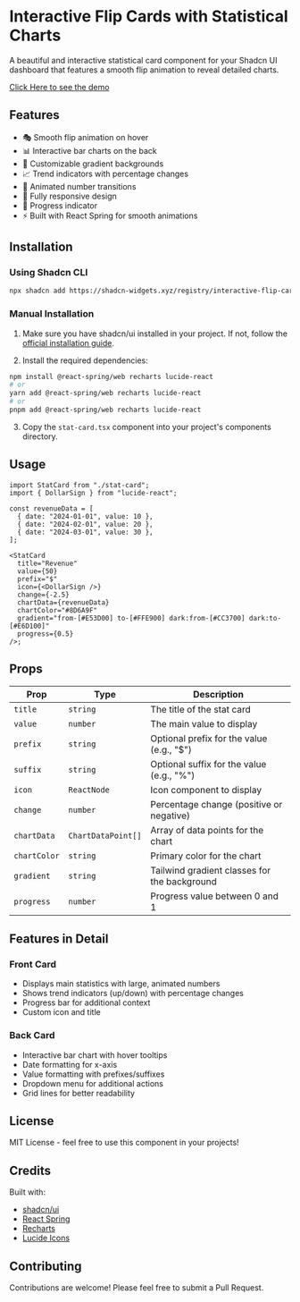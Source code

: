 # Interactive Flip Cards with Statistical Charts

A beautiful and interactive statistical card component for your Shadcn UI dashboard that features a smooth flip animation to reveal detailed charts.

[Click Here to see the demo](https://shadcn-widgets.xyz/widget/interactive-flip-cards-with-statistical-charts)

## Features

- 🎭 Smooth flip animation on hover
- 📊 Interactive bar charts on the back
- 🎨 Customizable gradient backgrounds
- 📈 Trend indicators with percentage changes
- 🔢 Animated number transitions
- 📱 Fully responsive design
- 🎯 Progress indicator
- ⚡ Built with React Spring for smooth animations

## Installation

### Using Shadcn CLI

```bash
npx shadcn add https://shadcn-widgets.xyz/registry/interactive-flip-cards-with-statistical-charts
```

### Manual Installation

1. Make sure you have shadcn/ui installed in your project. If not, follow the [official installation guide](https://ui.shadcn.com/docs/installation).

2. Install the required dependencies:

```bash
npm install @react-spring/web recharts lucide-react
# or
yarn add @react-spring/web recharts lucide-react
# or
pnpm add @react-spring/web recharts lucide-react
```

3. Copy the `stat-card.tsx` component into your project's components directory.

## Usage

```tsx
import StatCard from "./stat-card";
import { DollarSign } from "lucide-react";

const revenueData = [
  { date: "2024-01-01", value: 10 },
  { date: "2024-02-01", value: 20 },
  { date: "2024-03-01", value: 30 },
];

<StatCard
  title="Revenue"
  value={50}
  prefix="$"
  icon={<DollarSign />}
  change={-2.5}
  chartData={revenueData}
  chartColor="#8D6A9F"
  gradient="from-[#E53D00] to-[#FFE900] dark:from-[#CC3700] dark:to-[#E6D100]"
  progress={0.5}
/>;
```

## Props

| Prop         | Type               | Description                                  |
| ------------ | ------------------ | -------------------------------------------- |
| `title`      | `string`           | The title of the stat card                   |
| `value`      | `number`           | The main value to display                    |
| `prefix`     | `string`           | Optional prefix for the value (e.g., "$")    |
| `suffix`     | `string`           | Optional suffix for the value (e.g., "%")    |
| `icon`       | `ReactNode`        | Icon component to display                    |
| `change`     | `number`           | Percentage change (positive or negative)     |
| `chartData`  | `ChartDataPoint[]` | Array of data points for the chart           |
| `chartColor` | `string`           | Primary color for the chart                  |
| `gradient`   | `string`           | Tailwind gradient classes for the background |
| `progress`   | `number`           | Progress value between 0 and 1               |

## Features in Detail

### Front Card

- Displays main statistics with large, animated numbers
- Shows trend indicators (up/down) with percentage changes
- Progress bar for additional context
- Custom icon and title

### Back Card

- Interactive bar chart with hover tooltips
- Date formatting for x-axis
- Value formatting with prefixes/suffixes
- Dropdown menu for additional actions
- Grid lines for better readability

## License

MIT License - feel free to use this component in your projects!

## Credits

Built with:

- [shadcn/ui](https://ui.shadcn.com/)
- [React Spring](https://www.react-spring.dev/)
- [Recharts](https://recharts.org/)
- [Lucide Icons](https://lucide.dev/)

## Contributing

Contributions are welcome! Please feel free to submit a Pull Request.
